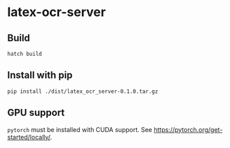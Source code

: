 # latex-ocr-server

## Build

```
hatch build
```

## Install with pip

```
pip install ./dist/latex_ocr_server-0.1.0.tar.gz
```

## GPU support

`pytorch` must be installed with CUDA support. See https://pytorch.org/get-started/locally/.